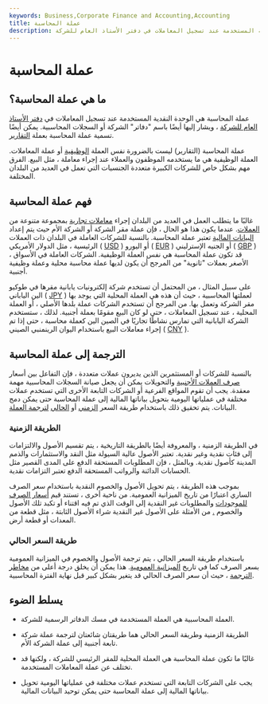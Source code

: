 ```yaml
---
keywords: Business,Corporate Finance and Accounting,Accounting
title: عملة المحاسبة
description: عملة المحاسبة هي الوحدة النقدية المستخدمة عند تسجيل المعاملات في دفتر الأستاذ العام للشركة.
---
```


# عملة المحاسبة
## ما هي عملة المحاسبة؟

عملة المحاسبة هي الوحدة النقدية المستخدمة عند تسجيل المعاملات في [دفتر الأستاذ العام للشركة](/generalledger) ، ويشار إليها أيضًا باسم "دفاتر" الشركة أو السجلات المحاسبية. يمكن أيضًا تسمية عملة المحاسبة بعملة [التقارير](/reportingcurrency).

عملة المحاسبة (التقارير) ليست بالضرورة نفس العملة [الوظيفية](/functional-currency) أو عملة المعاملات. العملة الوظيفية هي ما يستخدمه الموظفون والعملاء عند إجراء معاملة ، مثل البيع. الفرق مهم بشكل خاص للشركات الكبيرة متعددة الجنسيات التي تعمل في العديد من البلدان المختلفة.

## فهم عملة المحاسبة

غالبًا ما يتطلب العمل في العديد من البلدان إجراء [معاملات تجارية](/transaction) بمجموعة متنوعة من [العملات](/currency). عندما يكون هذا هو الحال ، فإن عملة مقر الشركة أو الشركة الأم حيث يتم إعداد [البيانات المالية](/financial-statements) تعتبر عملة المحاسبة. بالنسبة للشركات العاملة في البلدان ذات العملات الرئيسية ، مثل الدولار الأمريكي ( [USD](/usd) ) أو اليورو ( [EUR](/euro) ) أو الجنيه الإسترليني ( [GBP](/gbp) ) ، قد تكون عملة المحاسبة هي نفس العملة الوظيفية. الشركات العاملة في الأسواق الأصغر بعملات "ثانوية" من المرجح أن يكون لديها عملة محاسبة محلية وعملة وظيفية أجنبية.

على سبيل المثال ، من المحتمل أن تستخدم شركة إلكترونيات يابانية مقرها في طوكيو الين الياباني ( [JPY](/jpy-japanese-yen) ) لعملتها المحاسبية ، حيث أن هذه هي العملة المحلية التي يوجد بها مقر الشركة وتعمل بها. من المرجح أن تستخدم الشركات عملة بلدها الأصلي ، أو العملة المحلية ، عند تسجيل المعاملات ، حتى لو كان البيع مقومًا بعملة أجنبية. لذلك ، ستستخدم الشركة اليابانية التي تمارس نشاطًا تجاريًا في الصين الين كعملة محاسبة ، حتى إذا تم إجراء معاملات البيع باستخدام اليوان الرينمنبي الصيني ( [CNY](/cny-china-yuan-renminbi) ).

## الترجمة إلى عملة المحاسبة

بالنسبة للشركات أو المستثمرين الذين يديرون عملات متعددة ، فإن التفاعل بين أسعار [صرف العملات الأجنبية](/foreign-exchange) والتحويلات يمكن أن يجعل صيانة السجلات المحاسبية مهمة معقدة. يجب أن تقوم المواقع الفرعية أو الشركات التابعة الأخرى التي تستخدم عملات مختلفة في عملياتها اليومية بتحويل بياناتها المالية إلى عملة المحاسبة حتى يمكن دمج البيانات. يتم تحقيق ذلك باستخدام طريقة السعر [الزمني](/temporalmethod) أو [الحالي](/currentratemethod) [لترجمة العملة](/currency-translation).

### الطريقة الزمنية

في الطريقة الزمنية ، والمعروفة أيضًا بالطريقة التاريخية ، يتم تقسيم الأصول والالتزامات إلى فئات نقدية وغير نقدية. تعتبر الأصول عالية السيولة مثل النقد والاستثمارات والذمم المدينة كأصول نقدية. وبالمثل ، فإن المطلوبات المستحقة الدفع على المدى القصير مثل الحسابات الدائنة والرواتب المستحقة الدفع تعتبر التزامات نقدية.

بموجب هذه الطريقة ، يتم تحويل الأصول والخصوم النقدية باستخدام سعر الصرف الساري اعتبارًا من تاريخ الميزانية العمومية. من ناحية أخرى ، تستند قيم [أسعار الصرف](/exchangerate) [للموجودات](/functional-currency) والمطلوبات غير النقدية إلى الوقت الذي تم فيه اقتناء أو تكبد تلك الأصول والخصوم [.](/liability) من الأمثلة على الأصول غير النقدية شراء الأصول الثابتة ، مثل قطعة من المعدات أو قطعة أرض.

### طريقة السعر الحالي

باستخدام طريقة السعر الحالي ، يتم ترجمة الأصول والخصوم في الميزانية العمومية بسعر الصرف كما في تاريخ [الميزانية العمومية](/balancesheet). هذا يمكن أن يخلق درجة أعلى من [مخاطر الترجمة](/translationrisk) ، حيث أن سعر الصرف الحالي قد يتغير بشكل كبير قبل نهاية الفترة المحاسبية.

## يسلط الضوء

- العملة المحاسبية هي العملة المستخدمة في مسك الدفاتر الرسمية للشركة.

- الطريقة الزمنية وطريقة السعر الحالي هما طريقتان شائعتان لترجمة عملة شركة تابعة أجنبية إلى عملة الشركة الأم.

- غالبًا ما تكون عملة المحاسبة هي العملة المحلية للمقر الرئيسي للشركة ، ولكنها قد تختلف عن عملة المعاملات المستخدمة.

- يجب على الشركات التابعة التي تستخدم عملات مختلفة في عملياتها اليومية تحويل بياناتها المالية إلى عملة المحاسبة حتى يمكن توحيد البيانات المالية.

